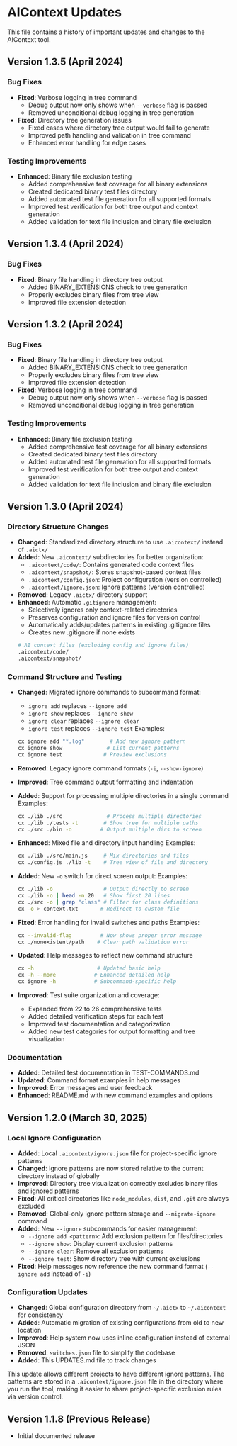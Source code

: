 # AIContext Updates

This file contains a history of important updates and changes to the AIContext tool.

## Version 1.3.5 (April 2024)

### Bug Fixes
- **Fixed**: Verbose logging in tree command
  - Debug output now only shows when `--verbose` flag is passed
  - Removed unconditional debug logging in tree generation
- **Fixed**: Directory tree generation issues
  - Fixed cases where directory tree output would fail to generate
  - Improved path handling and validation in tree command
  - Enhanced error handling for edge cases

### Testing Improvements
- **Enhanced**: Binary file exclusion testing
  - Added comprehensive test coverage for all binary extensions
  - Created dedicated binary test files directory
  - Added automated test file generation for all supported formats
  - Improved test verification for both tree output and context generation
  - Added validation for text file inclusion and binary file exclusion

## Version 1.3.4 (April 2024)

### Bug Fixes
- **Fixed**: Binary file handling in directory tree output
  - Added BINARY_EXTENSIONS check to tree generation
  - Properly excludes binary files from tree view
  - Improved file extension detection

## Version 1.3.2 (April 2024)

### Bug Fixes
- **Fixed**: Binary file handling in directory tree output
  - Added BINARY_EXTENSIONS check to tree generation
  - Properly excludes binary files from tree view
  - Improved file extension detection
- **Fixed**: Verbose logging in tree command
  - Debug output now only shows when `--verbose` flag is passed
  - Removed unconditional debug logging in tree generation

### Testing Improvements
- **Enhanced**: Binary file exclusion testing
  - Added comprehensive test coverage for all binary extensions
  - Created dedicated binary test files directory
  - Added automated test file generation for all supported formats
  - Improved test verification for both tree output and context generation
  - Added validation for text file inclusion and binary file exclusion

## Version 1.3.0 (April 2024)

### Directory Structure Changes
- **Changed**: Standardized directory structure to use `.aicontext/` instead of `.aictx/`
- **Added**: New `.aicontext/` subdirectories for better organization:
  - `.aicontext/code/`: Contains generated code context files
  - `.aicontext/snapshot/`: Stores snapshot-based context files
  - `.aicontext/config.json`: Project configuration (version controlled)
  - `.aicontext/ignore.json`: Ignore patterns (version controlled)
- **Removed**: Legacy `.aictx/` directory support
- **Enhanced**: Automatic `.gitignore` management:
  - Selectively ignores only context-related directories
  - Preserves configuration and ignore files for version control
  - Automatically adds/updates patterns in existing .gitignore files
  - Creates new .gitignore if none exists
  ```bash
  # AI context files (excluding config and ignore files)
  .aicontext/code/
  .aicontext/snapshot/
  ```

### Command Structure and Testing
- **Changed**: Migrated ignore commands to subcommand format:
  - `ignore add` replaces `--ignore add`
  - `ignore show` replaces `--ignore show`
  - `ignore clear` replaces `--ignore clear`
  - `ignore test` replaces `--ignore test`
  Examples:
  ```bash
  cx ignore add "*.log"        # Add new ignore pattern
  cx ignore show              # List current patterns
  cx ignore test             # Preview exclusions
  ```

- **Removed**: Legacy ignore command formats (`-i`, `--show-ignore`)
- **Improved**: Tree command output formatting and indentation
- **Added**: Support for processing multiple directories in a single command
  Examples:
  ```bash
  cx ./lib ./src              # Process multiple directories
  cx ./lib ./tests -t        # Show tree for multiple paths
  cx ./src ./bin -o         # Output multiple dirs to screen
  ```

- **Enhanced**: Mixed file and directory input handling
  Examples:
  ```bash
  cx ./lib ./src/main.js     # Mix directories and files
  cx ./config.js ./lib -t    # Tree view of file and directory
  ```

- **Added**: New `-o` switch for direct screen output:
  Examples:
  ```bash
  cx ./lib -o                # Output directly to screen
  cx ./lib -o | head -n 20   # Show first 20 lines
  cx ./src -o | grep "class" # Filter for class definitions
  cx -o > context.txt       # Redirect to custom file
  ```

- **Fixed**: Error handling for invalid switches and paths
  Examples:
  ```bash
  cx --invalid-flag         # Now shows proper error message
  cx ./nonexistent/path    # Clear path validation error
  ```

- **Updated**: Help messages to reflect new command structure
  ```bash
  cx -h                    # Updated basic help
  cx -h --more            # Enhanced detailed help
  cx ignore -h            # Subcommand-specific help
  ```

- **Improved**: Test suite organization and coverage:
  - Expanded from 22 to 26 comprehensive tests
  - Added detailed verification steps for each test
  - Improved test documentation and categorization
  - Added new test categories for output formatting and tree visualization

### Documentation
- **Added**: Detailed test documentation in TEST-COMMANDS.md
- **Updated**: Command format examples in help messages
- **Improved**: Error messages and user feedback
- **Enhanced**: README.md with new command examples and options

## Version 1.2.0 (March 30, 2025)

### Local Ignore Configuration
- **Added**: Local `.aicontext/ignore.json` file for project-specific ignore patterns
- **Changed**: Ignore patterns are now stored relative to the current directory instead of globally
- **Improved**: Directory tree visualization correctly excludes binary files and ignored patterns
- **Fixed**: All critical directories like `node_modules`, `dist`, and `.git` are always excluded
- **Removed**: Global-only ignore pattern storage and `--migrate-ignore` command
- **Added**: New `--ignore` subcommands for easier management:
  - `--ignore add <pattern>`: Add exclusion pattern for files/directories
  - `--ignore show`: Display current exclusion patterns
  - `--ignore clear`: Remove all exclusion patterns
  - `--ignore test`: Show directory tree with current exclusions
- **Fixed**: Help messages now reference the new command format (`--ignore add` instead of `-i`)

### Configuration Updates
- **Changed**: Global configuration directory from `~/.aictx` to `~/.aicontext` for consistency
- **Added**: Automatic migration of existing configurations from old to new location
- **Improved**: Help system now uses inline configuration instead of external JSON
- **Removed**: `switches.json` file to simplify the codebase
- **Added**: This UPDATES.md file to track changes

This update allows different projects to have different ignore patterns. The patterns are stored in a `.aicontext/ignore.json` file in the directory where you run the tool, making it easier to share project-specific exclusion rules via version control.

## Version 1.1.8 (Previous Release)

- Initial documented release
